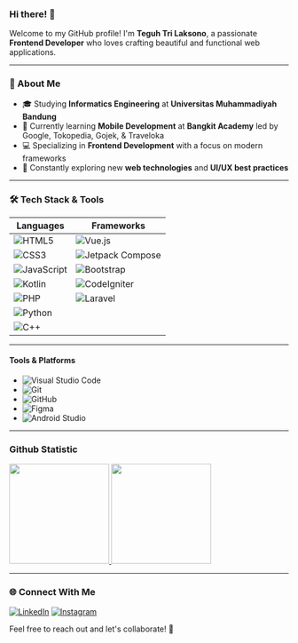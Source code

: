 ### Hi there! 👋

Welcome to my GitHub profile! I'm **Teguh Tri Laksono**, a passionate **Frontend Developer** who loves crafting beautiful and functional web applications.

---

### 🚀 About Me
- 🎓 Studying **Informatics Engineering** at **Universitas Muhammadiyah Bandung**
- 🔭 Currently learning **Mobile Development** at **Bangkit Academy** led by Google, Tokopedia, Gojek, & Traveloka
- 💻 Specializing in **Frontend Development** with a focus on modern frameworks
- 🌱 Constantly exploring new **web technologies** and **UI/UX best practices**

---

### 🛠 Tech Stack & Tools
| **Languages**   | **Frameworks** |
|-----------------|----------------|
| ![HTML5](https://img.shields.io/badge/HTML5-E34F26?style=flat&logo=html5&logoColor=white) | ![Vue.js](https://img.shields.io/badge/Vue.js-4FC08D?style=flat&logo=vuedotjs&logoColor=white) |
| ![CSS3](https://img.shields.io/badge/CSS3-1572B6?style=flat&logo=css3&logoColor=white) | ![Jetpack Compose](https://img.shields.io/badge/Jetpack%20Compose-4285F4?style=flat&logo=jetpackcompose&logoColor=white) |
| ![JavaScript](https://img.shields.io/badge/JavaScript-F7DF1E?style=flat&logo=javascript&logoColor=black) | ![Bootstrap](https://img.shields.io/badge/Bootstrap-7952B3?style=flat&logo=bootstrap&logoColor=white) |
| ![Kotlin](https://img.shields.io/badge/Kotlin-0095D5?style=flat&logo=kotlin&logoColor=white) | ![CodeIgniter](https://img.shields.io/badge/CodeIgniter-EF4223?style=flat&logo=codeigniter&logoColor=white) |
| ![PHP](https://img.shields.io/badge/PHP-777BB4?style=flat&logo=php&logoColor=white) | ![Laravel](https://img.shields.io/badge/Laravel-FF2D20?style=flat&logo=laravel&logoColor=white) |
| ![Python](https://img.shields.io/badge/Python-3776AB?style=flat&logo=python&logoColor=white) | |
| ![C++](https://img.shields.io/badge/C++-00599C?style=flat&logo=c%2B%2B&logoColor=white) | |

---

#### **Tools & Platforms**
- ![Visual Studio Code](https://img.shields.io/badge/VS%20Code-0078d7?style=flat&logo=visualstudiocode&logoColor=white)
- ![Git](https://img.shields.io/badge/Git-F05032?style=flat&logo=git&logoColor=white)
- ![GitHub](https://img.shields.io/badge/GitHub-181717?style=flat&logo=github&logoColor=white)
- ![Figma](https://img.shields.io/badge/Figma-F24E1E?style=flat&logo=figma&logoColor=white)
- ![Android Studio](https://img.shields.io/badge/Android%20Studio-3DDC84?style=flat&logo=androidstudio&logoColor=white)

---

### Github Statistic
<p align="left">
<a href="https://github.com/teguh3l">
  <img height="180em" src="https://github-readme-stats-eight-theta.vercel.app/api?username=teguh3l&show_icons=true&theme=algolia&include_all_commits=true&count_private=true"/>
  <img height="180em" src="https://github-readme-stats-eight-theta.vercel.app/api/top-langs/?username=teguh3l&layout=compact&layout=compact&theme=algolia"/>
</a>
</p>

---

### 🌐 Connect With Me
[![LinkedIn](https://img.shields.io/badge/LinkedIn-0A66C2?style=flat&logo=linkedin&logoColor=white)](https://www.linkedin.com/in/teguh-tri-laksono/)
[![Instagram](https://img.shields.io/badge/Instagram-E4405F?style=flat&logo=instagram&logoColor=white)](https://www.instagram.com/teguh_trlksn/)

Feel free to reach out and let's collaborate! 🚀

